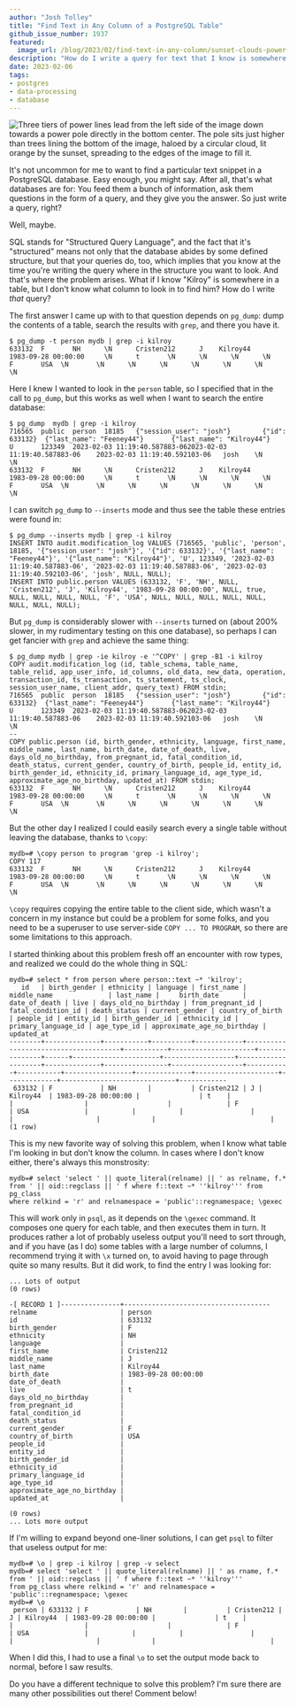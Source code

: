 ```yaml
---
author: "Josh Tolley"
title: "Find Text in Any Column of a PostgreSQL Table"
github_issue_number: 1937
featured:
  image_url: /blog/2023/02/find-text-in-any-column/sunset-clouds-power-lines.webp
description: "How do I write a query for text that I know is somewhere in a table, without knowing what column to find it in? This post goes over several ways to do that."
date: 2023-02-06
tags:
- postgres
- data-processing
- database
---
```


![Three tiers of power lines lead from the left side of the image down towards a power pole directly in the bottom center. The pole sits just higher than trees lining the bottom of the image, haloed by a circular cloud, lit orange by the sunset, spreading to the edges of the image to fill it.](/blog/2023/02/find-text-in-any-column/sunset-clouds-power-lines.webp)

<!-- Photo by Seth Jensen, 2022 -->

It's not uncommon for me to want to find a particular text snippet in a
PostgreSQL database. Easy enough, you might say. After all, that's what
databases are for: You feed them a bunch of information, ask them questions in
the form of a query, and they give you the answer. So just write a query,
right?

Well, maybe.

SQL stands for "Structured Query Language", and the fact that it's "structured"
means not only that the database abides by some defined structure, but that
your queries do, too, which implies that you know at the time you're writing
the query where in the structure you want to look. And that's where the problem
arises. What if I know "Kilroy" is somewhere in a table, but I don't know
what column to look in to find him? How do I write *that* query?

The first answer I came up with to that question depends on `pg_dump`: dump the
contents of a table, search the results with `grep`, and there you have it.

```plain
$ pg_dump -t person mydb | grep -i kilroy
633132  F       NH      \N      Cristen212      J    Kilroy44        1983-09-28 00:00:00     \N      t       \N      \N      \N      \N      F       USA  \N       \N      \N      \N      \N      \N      \N      \N
```

Here I knew I wanted to look in the `person` table, so I specified that in the call to `pg_dump`, but this works as well when I want to search the entire database:

```plain
$ pg_dump  mydb | grep -i kilroy
716565  public  person  18185   {"session_user": "josh"}        {"id": 633132}  {"last_name": "Feeney44"}       {"last_name": "Kilroy44"}       U       123349  2023-02-03 11:19:40.587883-062023-02-03 11:19:40.587883-06    2023-02-03 11:19:40.592103-06   josh    \N      \N
633132  F       NH      \N      Cristen212      J    Kilroy44        1983-09-28 00:00:00     \N      t       \N      \N      \N      \N      F       USA  \N       \N      \N      \N      \N      \N      \N      \N
```

I can switch `pg_dump` to `--inserts` mode and thus see the table these entries were found in:

```plain
$ pg_dump --inserts mydb | grep -i kilroy
INSERT INTO audit.modification_log VALUES (716565, 'public', 'person', 18185, '{"session_user": "josh"}', '{"id": 633132}', '{"last_name": "Feeney44"}', '{"last_name": "Kilroy44"}', 'U', 123349, '2023-02-03 11:19:40.587883-06', '2023-02-03 11:19:40.587883-06', '2023-02-03 11:19:40.592103-06', 'josh', NULL, NULL);
INSERT INTO public.person VALUES (633132, 'F', 'NH', NULL, 'Cristen212', 'J', 'Kilroy44', '1983-09-28 00:00:00', NULL, true, NULL, NULL, NULL, NULL, 'F', 'USA', NULL, NULL, NULL, NULL, NULL, NULL, NULL, NULL);
```

But `pg_dump` is considerably slower with `--inserts` turned on (about 200% slower, in my rudimentary testing on this one database), so perhaps I can get fancier with `grep` and achieve the same thing:

```plain
$ pg_dump mydb | grep -ie kilroy -e '^COPY' | grep -B1 -i kilroy
COPY audit.modification_log (id, table_schema, table_name, table_relid, app_user_info, id_columns, old_data, new_data, operation, transaction_id, ts_transaction, ts_statement, ts_clock, session_user_name, client_addr, query_text) FROM stdin;
716565  public  person  18185   {"session_user": "josh"}        {"id": 633132}  {"last_name": "Feeney44"}       {"last_name": "Kilroy44"}       U       123349  2023-02-03 11:19:40.587883-062023-02-03 11:19:40.587883-06    2023-02-03 11:19:40.592103-06   josh    \N      \N
--
COPY public.person (id, birth_gender, ethnicity, language, first_name, middle_name, last_name, birth_date, date_of_death, live, days_old_no_birthday, from_pregnant_id, fatal_condition_id, death_status, current_gender, country_of_birth, people_id, entity_id, birth_gender_id, ethnicity_id, primary_language_id, age_type_id, approximate_age_no_birthday, updated_at) FROM stdin;
633132  F       NH      \N      Cristen212      J    Kilroy44        1983-09-28 00:00:00     \N      t       \N      \N      \N      \N      F       USA  \N       \N      \N      \N      \N      \N      \N      \N
```

But the other day I realized I could easily search every a single table without leaving the database, thanks to `\copy`:

```plain
mydb=# \copy person to program 'grep -i kilroy';
COPY 117
633132  F       NH      \N      Cristen212      J    Kilroy44        1983-09-28 00:00:00     \N      t       \N      \N      \N      \N      F       USA  \N       \N      \N      \N      \N      \N      \N      \N
```

`\copy` requires copying the entire table to the client side, which wasn't a concern in my instance but could be a problem for some folks, and you need to be a superuser to use server-side `COPY ... TO PROGRAM`, so there are some limitations to this approach.

I started thinking about this problem fresh off an encounter with row types, and realized we could do the whole thing in SQL:

```plain
mydb=# select * from person where person::text ~* 'kilroy';
   id   | birth_gender | ethnicity | language | first_name |             middle_name              | last_name |     birth_date      | date_of_death | live | days_old_no_birthday | from_pregnant_id | fatal_condition_id | death_status | current_gender | country_of_birth | people_id | entity_id | birth_gender_id | ethnicity_id | primary_language_id | age_type_id | approximate_age_no_birthday | updated_at
--------+--------------+-----------+----------+------------+--------------------------------------+-----------+---------------------+---------------+------+----------------------+------------------+--------------------+--------------+----------------+------------------+-----------+-----------+-----------------+--------------+---------------------+-------------+-----------------------------+------------
 633132 | F            | NH        |          | Cristen212 | J | Kilroy44  | 1983-09-28 00:00:00 |               | t    |                      |                  |                    |              | F              | USA              |           |           |                 |              |                     |             |                             |
(1 row)
```

This is my new favorite way of solving this problem, when I know what table I'm looking in but don't know the column. In cases where I don't know either, there's always this monstrosity:

```plain
mydb=# select 'select ' || quote_literal(relname) || ' as relname, f.*
from ' || oid::regclass || ' f where f::text ~* ''kilroy''' from pg_class
where relkind = 'r' and relnamespace = 'public'::regnamespace; \gexec
```

This will work only in `psql`, as it depends on the `\gexec` command. It composes one query for each table, and then executes them in turn. It produces rather a lot of probably useless output you'll need to sort through, and if you have (as I do) some tables with a large number of columns, I recommend trying it with `\x` turned on, to avoid having to page through quite so many results. But it did work, to find the entry I was looking for:

```plain
... Lots of output
(0 rows)

-[ RECORD 1 ]---------------+-------------------------------------
relname                     | person
id                          | 633132
birth_gender                | F
ethnicity                   | NH
language                    |
first_name                  | Cristen212
middle_name                 | J
last_name                   | Kilroy44
birth_date                  | 1983-09-28 00:00:00
date_of_death               |
live                        | t
days_old_no_birthday        |
from_pregnant_id            |
fatal_condition_id          |
death_status                |
current_gender              | F
country_of_birth            | USA
people_id                   |
entity_id                   |
birth_gender_id             |
ethnicity_id                |
primary_language_id         |
age_type_id                 |
approximate_age_no_birthday |
updated_at                  |

(0 rows)
... Lots more output
```

If I'm willing to expand beyond one-liner solutions, I can get `psql` to filter that useless output for me:

```plain
mydb=# \o | grep -i kilroy | grep -v select
mydb=# select 'select ' || quote_literal(relname) || ' as rname, f.* from ' || oid::regclass || ' f where f::text ~* ''kilroy'''
from pg_class where relkind = 'r' and relnamespace = 'public'::regnamespace; \gexec
mydb=# \o
 person | 633132 | F            | NH        |          | Cristen212 | J | Kilroy44  | 1983-09-28 00:00:00 |               | t    |                      |                  |                    |              | F              | USA              |           |           |                 |              |                     |             |                             |
```

When I did this, I had to use a final `\o` to set the output mode back to normal, before I saw results.

Do you have a different technique to solve this problem? I'm sure there are many other possibilities out there! Comment below!
